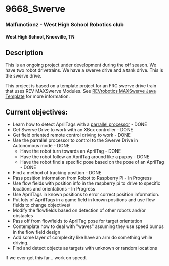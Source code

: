 # 9668_Swerve 

### Malfunctionz - West High School Robotics club
#### West High School, Knoxville, TN

## Description

This is an ongoing project under development during the off season.  We have two robot drivetrains.  We have a swerve drive and a tank drive. This is the swerve drive. 

This project is based on a template project for an FRC swerve drive train that uses REV MAXSwerve Modules. See [REVrobotics MAXSwerve Java Template](https://github.com/REVrobotics/MAXSwerve-Java-Template/) for more information.

## Current objectives:
- Learn how to detect AprilTags with a [parrallel processor](https://github.com/rrmcmurry/WestPi/) - DONE
- Get Swerve Drive to work with an XBox controller - DONE
- Get field oriented remote control driving to work - DONE
- Use the parrallel processor to control to the Swerve Drive in Autonomous mode - DONE
    - Have the robot turn towards an AprilTag - DONE
    - Have the robot follow an AprilTag around like a puppy - DONE
    - Have the robot find a specific pose based on the pose of an AprilTag - DONE
- Find a method of tracking position - DONE
- Pass position information from Robot to Raspberry Pi - In Progress
- Use flow fields with position info in the raspberry pi to drive to specific locations and orientations - In Progress
- Use AprilTags in known positions to error correct position information.
- Put lots of AprilTags in a game field in known positions and use flow fields to change objectives\
- Modify the flowfields based on detection of other robots and/or obstacles
- Pass off from flowfields to AprilTag pose for target orientation 
- Contemplate how to deal with "waves" assuming they use speed bumps in the flow field design
- Add some layer of complexity like have an arm do something while driving.. 
- Find and detect objects as targets with unknown or random locations

If we ever get this far... work on speed.

